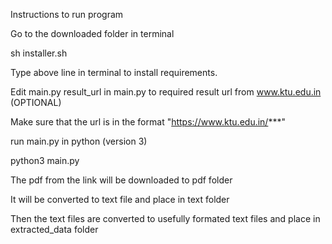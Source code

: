 Instructions to run program

Go to the downloaded folder in terminal

sh installer.sh

Type above line in terminal to install requirements.


Edit main.py result_url in main.py to required result url from www.ktu.edu.in  (OPTIONAL)


Make sure that the url is in the format "https://www.ktu.edu.in/***"

run main.py in python (version 3)

python3 main.py

The pdf from the link will be downloaded to pdf folder

It will be converted to text file and place in text folder

Then the text files are converted to usefully formated text files and place in extracted_data folder





